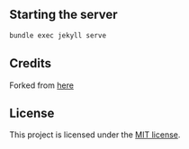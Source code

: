 ## Starting the server

```sh
bundle exec jekyll serve
```

## Credits

Forked from [here](https://github.com/sharu725/online-cv)

## License

This project is licensed under the [MIT license](LICENSE.txt).
